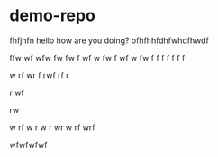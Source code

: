 # demo-repo
fhfjhfn
hello how are you doing?
ofhfhhfdhfwhdfhwdf

ffw
wf
wfw
fw
fw
f
wf
w
fw
f
wf
w
fw
f
f
f
f
f
f
f

w
rf
wr
f
rwf
rf
r

r
wf

rw

w
rf
w
r
w
r
wr
w
rf
wrf



wfwfwfwf
